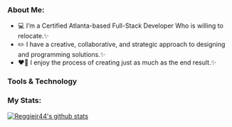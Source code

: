 ### About Me: 
- 💻 I’m a Certified Atlanta-based Full-Stack Developer Who is willing to relocate.✨
- ✏️ I have a creative, collaborative, and strategic approach to designing and programming solutions.✨
- ❤️‍🔥 I enjoy the process of creating just as much as the end result.✨



### Tools & Technology 




### My Stats:
[![Reggiejr44's github stats](https://github-readme-stats.vercel.app/api?username=Reggiejr44)](https://github.com/Reggiejr44/github-readme-stats)


<!--
**Reggiejr44/Reggiejr44** is a ✨ _special_ ✨ repository because its `README.md` (this file) appears on your GitHub profile.

Here are some ideas to get you started:

- 🔭 I’m currently working on ...
- 🌱 I’m currently learning ...
- 👯 I’m looking to collaborate on ...
- 🤔 I’m looking for help with ...
- 💬 Ask me about ...
- 📫 How to reach me: ...
- 😄 Pronouns: ...
- ⚡ Fun fact: ...
-->
